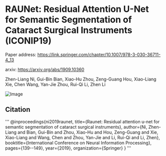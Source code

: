 # RAUNet: Residual Attention U-Net for Semantic Segmentation of Cataract Surgical Instruments (ICONIP19)

Paper address: https://link.springer.com/chapter/10.1007/978-3-030-36711-4_13

arxiv: https://arxiv.org/abs/1909.10360

Zhen-Liang Ni, Gui-Bin Bian, Xiao-Hu Zhou, Zeng-Guang Hou, Xiao-Liang Xie, Chen Wang, Yan-Jie Zhou, Rui-Qi Li, Zhen Li

![Image](https://github.com/nizhenliang/LWANet/blob/master/img/lwdnet.png)

## Citation

'''
@inproceedings{ni2019raunet,
  title={Raunet: Residual attention u-net for semantic segmentation of cataract surgical instruments},
  author={Ni, Zhen-Liang and Bian, Gui-Bin and Zhou, Xiao-Hu and Hou, Zeng-Guang and Xie, Xiao-Liang and Wang, Chen and Zhou, Yan-Jie and Li, Rui-Qi and Li, Zhen},
  booktitle={International Conference on Neural Information Processing},
  pages={139--149},
  year={2019},
  organization={Springer}
}
'''
